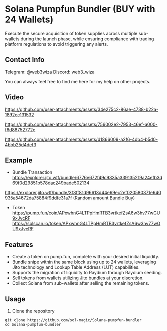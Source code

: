 # Solana Pumpfun Bundler (BUY with 24 Wallets)
Execute the secure acquisition of token supplies across multiple sub-wallets during the launch phase, while ensuring compliance with trading platform regulations to avoid triggering any alerts.

## Contact Info

Telegram: @web3wiza
Discord: web3_wiza

You can always feel free to find me here for my help on other projects.

## Video
https://github.com/user-attachments/assets/34e275c2-86ae-4738-b22a-1892ec131532

https://github.com/user-attachments/assets/756002e2-7953-46ef-a000-f6d88752772e

https://github.com/user-attachments/assets/d1866009-a2f6-4db4-b5d0-4bbb25d4def3

## Example
- Bundle Transaction
https://explorer.jito.wtf/bundle/6776e672f49c9335a339135219a24efb3d69f0d29851b578dac249bade502134

https://explorer.jito.wtf/bundle/3f3ff81d96613d44e69ec2ef020580371e640935a54672da75884f9ddfe31a7f (Random amount Bundle Buy)
- Token
https://pump.fun/coin/APxwhnG4LTPpHmRTB3vrtkefZsA6w3hv77wGU9xJvcRF
https://solscan.io/token/APxwhnG4LTPpHmRTB3vrtkefZsA6w3hv77wGU9xJvcRF

## Features
- Create a token on pump.fun, complete with your desired initial liquidity.
- Bundle snipe within the same block using up to 24 wallets, leveraging Jito technology and Lookup Table Address (LUT) capabilities.
- Supports the migration of liquidity to Raydium through Raydium seeding.
- Sell tokens from wallets utilizing Jito bundles at your discretion.
- Collect Solana from sub-wallets after selling the remaining tokens.

## Usage
1. Clone the repository
```
git clone https://github.com/sol-magic/Solana-pumpfun-bundler
cd Solana-pumpfun-bundler
```
